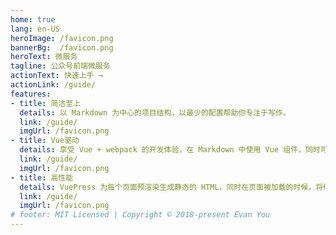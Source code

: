 ```yaml
---
home: true
lang: en-US
heroImage: /favicon.png
bannerBg:  /favicon.png
heroText: 微服务
tagline: 公众号前端微服务
actionText: 快速上手 →
actionLink: /guide/
features:
- title: 简洁至上
  details: 以 Markdown 为中心的项目结构，以最少的配置帮助你专注于写作。
  link: /guide/
  imgUrl: /favicon.png
- title: Vue驱动
  details: 享受 Vue + webpack 的开发体验，在 Markdown 中使用 Vue 组件，同时可以使用 Vue 来开发自定义主题。
  link: /guide/
  imgUrl: /favicon.png
- title: 高性能
  details: VuePress 为每个页面预渲染生成静态的 HTML，同时在页面被加载的时候，将作为 SPA 运行。
  link: /guide/
  imgUrl: /favicon.png
# footer: MIT Licensed | Copyright © 2018-present Evan You
---
```


<!-- ::: slot base
1212121
:::
::: slot header
# Here might be a page title
:::

- A Paragraph
- Another Paragraph

::: slot footer
Here's some contact info
::: -->

